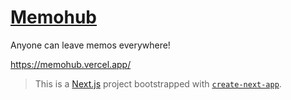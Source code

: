 # [Memohub](https://memohub.vercel.app/)

Anyone can leave memos everywhere!  
  
https://memohub.vercel.app/



> This is a [Next.js](https://nextjs.org/) project bootstrapped with [`create-next-app`](https://github.com/vercel/next.js/tree/canary/packages/create-next-app).
